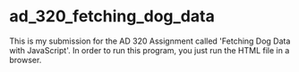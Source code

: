 # ad_320_fetching_dog_data
This is my submission for the AD 320 Assignment called 'Fetching Dog Data with JavaScript'.
In order to run this program, you just run the HTML file in a browser.
